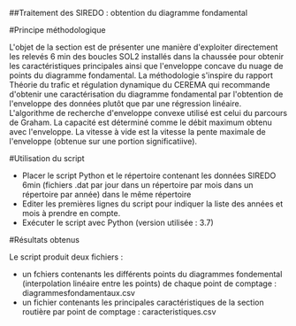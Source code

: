 ##Traitement des SIREDO : obtention du diagramme fondamental

#Principe méthodologique

L'objet de la section est de présenter une manière d'exploiter directement les relevés 6 min des boucles SOL2 installés dans la chaussée pour obtenir les caractéristiques principales ainsi que l'enveloppe concave du nuage de points du diagramme fondamental.
La méthodologie s'inspire du rapport Théorie du trafic et régulation dynamique du CEREMA qui recommande d'obtenir une caractérisation du diagramme fondamental par l'obtention de l'enveloppe des données plutôt que par une régression linéaire.
L'algorithme de recherche d'enveloppe convexe utilisé est celui du parcours de Graham.
La capacité est déterminé comme le débit maximum obtenu avec l'enveloppe. La vitesse à vide est la vitesse la pente maximale de l'enveloppe (obtenue sur une portion significatiive).

#Utilisation du script

- Placer le script Python et le répertoire contenant les données SIREDO 6min (fichiers .dat par jour dans un répertoire par mois dans un répertoire par année) dans le même répertoire
- Editer les premières lignes du script pour indiquer la liste des années et mois à prendre en compte.
- Exécuter le script avec Python (version utilisée : 3.7)

#Résultats obtenus

Le script produit deux fichiers :
- un fchiers contenants les différents points du diagrammes fondemental (interpolation linéaire entre les points) de chaque point de comptage : diagrammesfondamentaux.csv
- un fichier contenants les principales caractéristiques de la section routière par point de comptage : caracteristiques.csv


